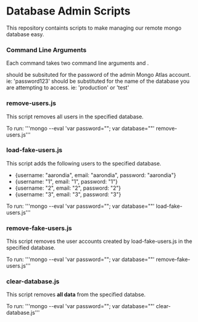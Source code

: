 # Database Admin Scripts

This repository containts scripts to make managing our remote mongo database easy. 

### Command Line Arguments

Each command takes two command line arguments <password> and <database>. 

<password> should be subsituted for the password of the admin Mongo Atlas account. ie: 'password123'
<database> should be substituted for the name of the database you are attempting to access. ie: 'production' or 'test'
  
### remove-users.js

This script removes all users in the specified database. 

To run: '''mongo --eval 'var password="<password>"; var database="<database name>"' remove-users.js'''
  
### load-fake-users.js

This script adds the following users to the specified database. 

- {username: "aarondia", email: "aarondia", password: "aarondia"}
- {username: "1", email: "1", password: "1"}
- {username: "2", email: "2", password: "2"}
- {username: "3", email: "3", password: "3"}

To run: '''mongo --eval 'var password="<password>"; var database="<database name>"' load-fake-users.js'''
  
### remove-fake-users.js

This script removes the user accounts created by load-fake-users.js in the specified database.

To run: '''mongo --eval 'var password="<password>"; var database="<database name>"' remove-fake-users.js'''
  
### clear-database.js

This script removes **all data** from the specified databse. 

To run: '''mongo --eval 'var password="<password>"; var database="<database name>"' clear-database.js'''




  

